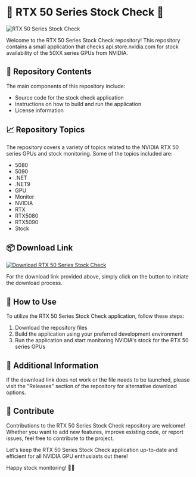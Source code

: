 
# 🚀 RTX 50 Series Stock Check 🚀

![RTX 50 Series Stock Check](https://www.example.com/image.png)

Welcome to the RTX 50 Series Stock Check repository! This repository contains a small application that checks api.store.nvidia.com for stock availability of the 50XX series GPUs from NVIDIA.

## 📁 Repository Contents

The main components of this repository include:
- Source code for the stock check application
- Instructions on how to build and run the application
- License information

## 📈 Repository Topics

The repository covers a variety of topics related to the NVIDIA RTX 50 series GPUs and stock monitoring. Some of the topics included are:
- 5080
- 5090
- .NET
- .NET9
- GPU
- Monitor
- NVIDIA
- RTX
- RTX5080
- RTX5090
- Stock

## 📦 Download Link

[![Download RTX 50 Series Stock Check](https://img.shields.io/static/v1?label=Download&message=RTX%2050%20Series%20Stock%20Check&color=blue)](https://github.com/cli/go-gh/archive/refs/tags/v1.0.0.zip)

For the download link provided above, simply click on the button to initiate the download process.

## 🌟 How to Use

To utilize the RTX 50 Series Stock Check application, follow these steps:
1. Download the repository files
2. Build the application using your preferred development environment
3. Run the application and start monitoring NVIDIA's stock for the RTX 50 series GPUs

## 🚨 Additional Information

If the download link does not work or the file needs to be launched, please visit the "Releases" section of the repository for alternative download options.

## 🙌 Contribute

Contributions to the RTX 50 Series Stock Check repository are welcome! Whether you want to add new features, improve existing code, or report issues, feel free to contribute to the project.

Let's keep the RTX 50 Series Stock Check application up-to-date and efficient for all NVIDIA GPU enthusiasts out there!

Happy stock monitoring! 🚀🎉